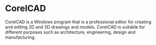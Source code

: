 # CorelCAD
CorelCAD is a Windows program that is a professional editor for creating and editing 2D and 3D drawings and models. CorelCAD is suitable for different purposes such as architecture, engineering, design and manufacturing.

